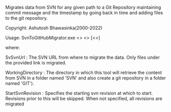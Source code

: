 Migrates data from SVN for any given path to a Git Repository maintaining commit message and the timestamp by going back in time and adding files to the git repository.

Copyright: Ashutosh Bhawasinka(2000-2022)

Usage:
SvnToGitHubMigrator.exe <<SvnUrl>> <<WorkingDirectory>> [<<StartSvnRevision>>]

where:

SvSvnUrl          : The SVN URL from where to migrate the data. Only 
                    files under the provided link is migrated.
					
WorkingDirectory  : The directory in which this tool will retrieve the content 
                    from SVN in a folder named 'SVN' and also create a git 
                    repository in a folder named 'GIT'). 

StartSvnRevision  : Specifies the starting svn revision at which to start.
                    Revisions prior to this will be skipped. When not specified,
                    all revisions are migrated

